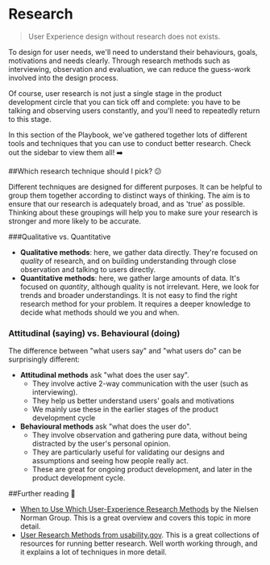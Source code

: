 # Research

> User Experience design without research does not exists.

To design for user needs, we'll need to understand their behaviours, goals, motivations and needs clearly. Through research methods such as interviewing, observation and evaluation, we can reduce the guess-work involved into the design process.

Of course, user research is not just a single stage in the product development circle that you can tick off and complete: you have to be talking and observing users constantly, and you'll need to repeatedly return to this stage.

In this section of the Playbook, we've gathered together lots of different tools and techniques that you can use to conduct better research. Check out the sidebar to view them all! :arrow_right:

##Which research technique should I pick? :confused:

Different techniques are designed for different purposes. It can be helpful to group them together according to distinct ways of thinking. The aim is to ensure that our research is adequately broad, and as 'true' as possible. Thinking about these groupings will help you to make sure your research is stronger and more likely to be accurate.

###Qualitative vs. Quantitative

- **Qualitative methods**: here, we gather data directly. They're focused on _quality_ of research, and on building understanding through close observation and talking to users directly.
- **Quantitative methods**: here, we gather large amounts of data. It's focused on _quantity_, although quality is not irrelevant. Here, we look for trends and broader understandings.
It is not easy to find the right research method for your problem. It requires a deeper knowledge to decide what methods should we you and when.

### Attitudinal (saying) vs. Behavioural (doing)

The difference between "what users say" and "what users do" can be surprisingly different:

- **Attitudinal methods** ask "what does the user say".
  - They involve active 2-way communication with the user (such as interviewing).
  - They help us better understand users' goals and motivations
  - We mainly use these in the earlier stages of the product development cycle
- **Behavioural methods** ask "what does the user do".
  - They involve observation and gathering pure data, without being distracted by the user's personal opinion.
  - They are particularly useful for validating our designs and assumptions and seeing how people really act.
  - These are great for ongoing product development, and later in the product development cycle.

##Further reading :book:
* [When to Use Which User-Experience Research Methods](http://www.nngroup.com/articles/which-ux-research-methods/) by the Nielsen Norman Group. This is a great overview and covers this topic in more detail.
* [User Research Methods from usability.gov](http://www.usability.gov/how-to-and-tools/methods/user-research/index.html). This is a great collections of resources for running better research. Well worth working through, and it explains a lot of techniques in more detail.